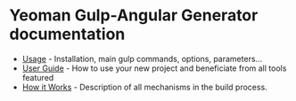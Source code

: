 # Yeoman Gulp-Angular Generator documentation

* [Usage](usage.md) - Installation, main gulp commands, options, parameters...
* [User Guide](user-guide.md) - How to use your new project and beneficiate from all tools featured
* [How it Works](how-it-works.md) - Description of all mechanisms in the build process.

